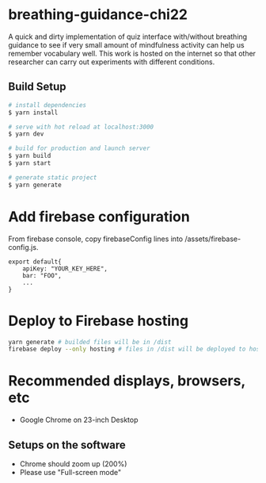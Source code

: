 # breathing-guidance-chi22

A quick and dirty implementation of quiz interface with/without breathing guidance to see if very small amount of mindfulness activity can help us remember vocabulary well. This work is hosted on the internet so that other researcher can carry out experiments with different conditions.


## Build Setup

```bash
# install dependencies
$ yarn install

# serve with hot reload at localhost:3000
$ yarn dev

# build for production and launch server
$ yarn build
$ yarn start

# generate static project
$ yarn generate
```

# Add firebase configuration

From firebase console, copy firebaseConfig lines into /assets/firebase-config.js.

```js: /assets/firebase-config.js
export default{
    apiKey: "YOUR_KEY_HERE",
    bar: "FOO",
    ...
}
```

# Deploy to Firebase hosting

```bash
yarn generate # builded files will be in /dist
firebase deploy --only hosting # files in /dist will be deployed to hosting servers
```

# Recommended displays, browsers, etc

- Google Chrome on 23-inch Desktop


## Setups on the software
- Chrome should zoom up (200%)
- Please use "Full-screen mode"

